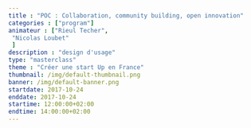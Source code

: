 ```yaml
---
title : "POC : Collaboration, community building, open innovation"
categories : ["program"]
animateur : ["Rieul Techer",
 "Nicolas Loubet"
 ]
description : "design d'usage"
type: "masterclass"
theme : "Créer une start Up en France"
thumbnail: /img/default-thumbnail.png
banner: /img/default-banner.png
startdate: 2017-10-24
enddate: 2017-10-24
startime: 12:00:00+02:00
endtime: 14:00:00+02:00
---
```

